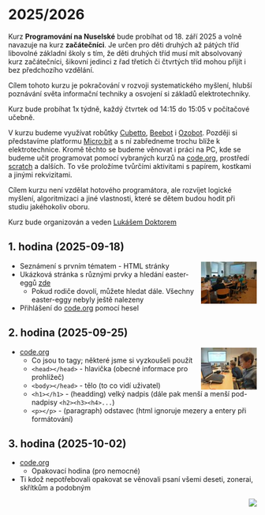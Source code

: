 # 2025/2026

Kurz **Programování na Nuselské** bude probíhat od 18. září 2025
a volně navazuje na kurz **začátečníci**. Je určen pro děti druhých
až pátých tříd libovolné základní školy s tím, že děti druhých
tříd musí mít absolvovaný kurz začátečníci, šikovní jedinci z
řad třetích či čtvrtých tříd mohou přijít i bez předchozího
vzdělání.

Cílem tohoto kurzu je pokračování v rozvoji systematického
myšlení, hlubší poznávání světa informační techniky
a osvojení si základů elektrotechniky.

Kurz bude probíhat 1x týdně, každý čtvrtek od 14:15 do 15:05
v počítačové učebně.

V kurzu budeme využívat robůtky [Cubetto](https://www.primotoys.com),
[Beebot](https://www.bee-bot.us/) i [Ozobot](https://ozobot.com/).
Později si představíme platformu [Micro:bit](https://microbit.org)
a s ní zabředneme trochu blíže k elektrotechnice. Kromě těchto
se budeme věnovat i práci na PC, kde se budeme učit programovat
pomocí vybraných kurzů na [code.org](https://www.code.org),
prostředí [scratch](https://scratch.mit.edu/) a dalších.
To vše proložíme tvůrčími aktivitami s papírem, kostkami a jinými
rekvizitami.

Cílem kurzu není vzdělat hotového programátora, ale rozvíjet logické
myšlení, algoritmizaci a jiné vlastnosti, které se dětem budou hodit
při studiu jakéhokoliv oboru.

Kurz bude organizován a veden [Lukášem Doktorem](../lectors/ldoktor)

## 1. hodina (2025-09-18)

<a href="pokrocili-1-01-html.jpg">
    <img align="right" src="pokrocili-1-01-html-small.jpg" style="height:85px">
</a>

* Seznámení s prvním tématem - HTML stránky
* Ukázková stránka s různými prvky a hledání easter-eggů [zde](https://ldoktor.github.io/assets/html/)
  * Pokud rodiče dovolí, můžete hledat dále. Všechny easter-eggy nebyly ještě nalezeny
* Přihlášení do [code.org](https://www.code.org) pomocí hesel

## 2. hodina (2025-09-25)

<a href="pokrocili-1-02-html.jpg">
    <img align="right" src="pokrocili-1-02-html-small.jpg" style="height:85px">
</a>

* [code.org](https://www.code.org)
  * Co jsou to tagy; některé jsme si vyzkoušeli použít
  * ``<head></head>`` - hlavička (obecné informace pro prohlížeč)
  * ``<body></head>`` - tělo (to co vidí uživatel)
  * ``<h1></h1>`` - (headding) velký nadpis (dále pak menší a menší pod-nadpisy `<h2><h3><h4>...`)
  * ``<p></p>`` - (paragraph) odstavec (html ignoruje mezery a entery při formátování)

## 3. hodina (2025-10-02)

* [code.org](https://www.code.org)
  * Opakovací hodina (pro nemocné)
* Ti kdož nepotřebovali opakovat se věnovali psaní všemi deseti, zonerai, skřítkům a podobným

<img align="right" src="../media/robots_bottom.jpg">
